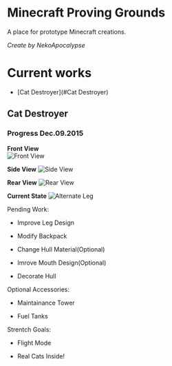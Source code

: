 # Minecraft Proving Grounds
A place for prototype Minecraft creations.

*Create by NekoApocalypse*

# Current works
- [Cat Destroyer](#Cat Destroyer)

## Cat Destroyer
### Progress Dec.09.2015

**Front View**  
![Front View](img/2015-12-10_10\.49\.06.png)

**Side View**
![Side View](img/2015-12-10_10\.49\.24.png)

**Rear View**
![Rear View](img/2015-12-10_10\.49\.37.png)

**Current State** 
![Alternate Leg](img/2015-12-10_10\.49\.57.png)

Pending Work:

- Improve Leg Design

- Modify Backpack

- Change Hull Material(Optional)

- Imrove Mouth Design(Optional)

- Decorate Hull

Optional Accessories:

- Maintainance Tower

- Fuel Tanks

Strentch Goals:

- Flight Mode

- Real Cats Inside!

